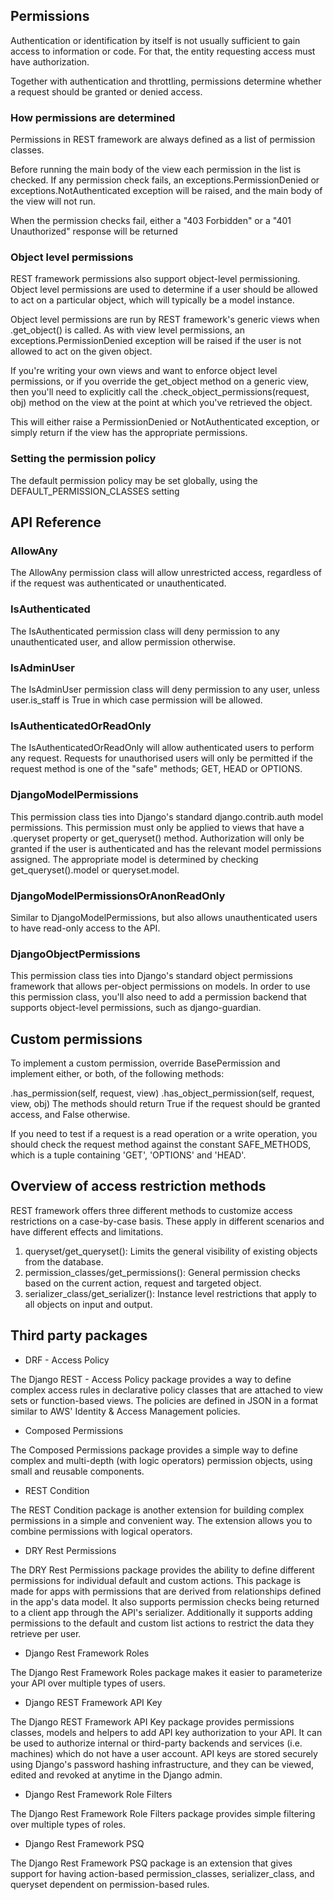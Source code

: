 ## Permissions

Authentication or identification by itself is not usually sufficient to gain access to information or code. For that, the entity requesting access must have 
authorization.

Together with authentication and throttling, permissions determine whether a request should be granted or denied access.


### How permissions are determined

Permissions in REST framework are always defined as a list of permission classes.

Before running the main body of the view each permission in the list is checked. If any permission check fails, an exceptions.PermissionDenied or
exceptions.NotAuthenticated exception will be raised, and the main body of the view will not run.

When the permission checks fail, either a "403 Forbidden" or a "401 Unauthorized" response will be returned

### Object level permissions

REST framework permissions also support object-level permissioning. Object level permissions are used to determine if a user should be allowed to act on a 
particular object, which will typically be a model instance.

Object level permissions are run by REST framework's generic views when .get_object() is called. As with view level permissions, an exceptions.PermissionDenied
exception will be raised if the user is not allowed to act on the given object.

If you're writing your own views and want to enforce object level permissions, or if you override the get_object method on a generic view, then you'll need to 
explicitly call the .check_object_permissions(request, obj) method on the view at the point at which you've retrieved the object.

This will either raise a PermissionDenied or NotAuthenticated exception, or simply return if the view has the appropriate permissions.

### Setting the permission policy

The default permission policy may be set globally, using the DEFAULT_PERMISSION_CLASSES setting

## API Reference

### AllowAny

The AllowAny permission class will allow unrestricted access, regardless of if the request was authenticated or unauthenticated.



### IsAuthenticated

The IsAuthenticated permission class will deny permission to any unauthenticated user, and allow permission otherwise.



### IsAdminUser

The IsAdminUser permission class will deny permission to any user, unless user.is_staff is True in which case permission will be allowed.



### IsAuthenticatedOrReadOnly

The IsAuthenticatedOrReadOnly will allow authenticated users to perform any request. Requests for unauthorised users will only be permitted if the request method
is one of the "safe" methods; GET, HEAD or OPTIONS.


### DjangoModelPermissions

This permission class ties into Django's standard django.contrib.auth model permissions. This permission must only be applied to views that have a .queryset
property or get_queryset() method. Authorization will only be granted if the user is authenticated and has the relevant model permissions assigned. The appropriate
model is determined by checking get_queryset().model or queryset.model.

### DjangoModelPermissionsOrAnonReadOnly

Similar to DjangoModelPermissions, but also allows unauthenticated users to have read-only access to the API.


### DjangoObjectPermissions

This permission class ties into Django's standard object permissions framework that allows per-object permissions on models. In order to use this permission class,
you'll also need to add a permission backend that supports object-level permissions, such as django-guardian.


## Custom permissions

To implement a custom permission, override BasePermission and implement either, or both, of the following methods:

.has_permission(self, request, view)
.has_object_permission(self, request, view, obj)
The methods should return True if the request should be granted access, and False otherwise.

If you need to test if a request is a read operation or a write operation, you should check the request method against the constant SAFE_METHODS, 
which is a tuple containing 'GET', 'OPTIONS' and 'HEAD'. 

## Overview of access restriction methods

REST framework offers three different methods to customize access restrictions on a case-by-case basis. These apply in different scenarios and have different 
effects and limitations.

1. queryset/get_queryset(): Limits the general visibility of existing objects from the database. 
2. permission_classes/get_permissions(): General permission checks based on the current action, request and targeted object. 
3. serializer_class/get_serializer(): Instance level restrictions that apply to all objects on input and output. 


## Third party packages 

- DRF - Access Policy

The Django REST - Access Policy package provides a way to define complex access rules in declarative policy classes that are attached to view sets or 
function-based views. The policies are defined in JSON in a format similar to AWS' Identity & Access Management policies.

- Composed Permissions

The Composed Permissions package provides a simple way to define complex and multi-depth (with logic operators) permission objects, using small and reusable 
components.

- REST Condition

The REST Condition package is another extension for building complex permissions in a simple and convenient way. The extension allows you to combine permissions
with logical operators.

- DRY Rest Permissions

The DRY Rest Permissions package provides the ability to define different permissions for individual default and custom actions. This package is made for apps
with permissions that are derived from relationships defined in the app's data model. It also supports permission checks being returned to a client app through the
API's serializer. Additionally it supports adding permissions to the default and custom list actions to restrict the data they retrieve per user.

- Django Rest Framework Roles

The Django Rest Framework Roles package makes it easier to parameterize your API over multiple types of users.

- Django REST Framework API Key

The Django REST Framework API Key package provides permissions classes, models and helpers to add API key authorization to your API. It can be used to authorize 
internal or third-party backends and services (i.e. machines) which do not have a user account. API keys are stored securely using Django's password hashing
infrastructure, and they can be viewed, edited and revoked at anytime in the Django admin.

- Django Rest Framework Role Filters

The Django Rest Framework Role Filters package provides simple filtering over multiple types of roles.

- Django Rest Framework PSQ

The Django Rest Framework PSQ package is an extension that gives support for having action-based permission_classes, serializer_class, and queryset dependent on 
permission-based rules.
